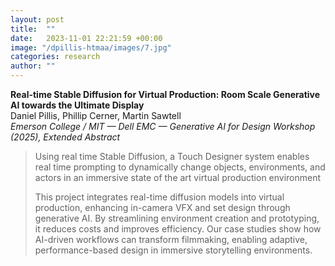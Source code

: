```yaml
---
layout: post
title:  ""
date:   2023-11-01 22:21:59 +00:00
image: "/dpillis-htmaa/images/7.jpg"
categories: research
author: ""
---
```

**Real-time Stable Diffusion for Virtual Production: Room Scale Generative AI towards the Ultimate Display**  
Daniel Pillis, Phillip Cerner, Martin Sawtell  
*Emerson College / MIT — Dell EMC — Generative AI for Design Workshop (2025), Extended Abstract*
<blockquote>
  <p>
Using real time Stable Diffusion, a Touch Designer system enables real time prompting to dynamically change objects, environments, and actors in an immersive state of the art virtual production environment 

This project integrates real-time diffusion models into virtual production, enhancing in-camera VFX and set design through generative AI. By streamlining environment creation and prototyping, it reduces costs and improves efficiency. Our case studies show how AI-driven workflows can transform filmmaking, enabling adaptive, performance-based design in immersive storytelling environments.
    </p>
</blockquote>
